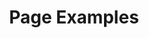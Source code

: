 ---
layout: "redirect"
redirect: "/docs/css-framework/page-examples/card-view-template.html"
title: "Page Examples"
---